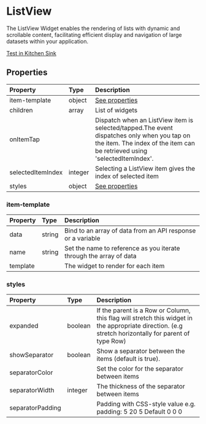 # ListView

The ListView Widget enables the rendering of lists with dynamic and scrollable content, facilitating efficient display and navigation of large datasets within your application.

[Test in Kitchen Sink](https://studio.ensembleui.com/app/e24402cb-75e2-404c-866c-29e6c3dd7992/screen/w0Wmu9ZMP4csk7IELSx3)

## Properties

| Property          | Type    | Description                                                                                                                                                             |
| :---------------- | :------ | :---------------------------------------------------------------------------------------------------------------------------------------------------------------------- |
| item-template     | object  | [See properties](#item-template)                                                                                                                                        |
| children          | array   | List of widgets                                                                                                                                                         |
| onItemTap         |         | Dispatch when an ListView item is selected/tapped.The event dispatches only when you tap on the item. The index of the item can be retrieved using 'selectedItemIndex'. |
| selectedItemIndex | integer | Selecting a ListView item gives the index of selected item                                                                                                              |
| styles            | object  | [See properties](#styles)                                                                                                                                               |

### item-template

| Property | Type   | Description                                                        |
| :------- | :----- | :----------------------------------------------------------------- |
| data     | string | Bind to an array of data from an API response or a variable        |
| name     | string | Set the name to reference as you iterate through the array of data |
| template |        | The widget to render for each item                                 |

### styles

| Property         | Type    | Description                                                                                                                                          |
| :--------------- | :------ | :--------------------------------------------------------------------------------------------------------------------------------------------------- |
| expanded         | boolean | If the parent is a Row or Column, this flag will stretch this widget in the appropriate direction. (e.g stretch horizontally for parent of type Row) |
| showSeparator    | boolean | Show a separator between the items (default is true).                                                                                                |
| separatorColor   |         | Set the color for the separator between items                                                                                                        |
| separatorWidth   | integer | The thickness of the separator between items                                                                                                         |
| separatorPadding |         | Padding with CSS-style value e.g. padding: 5 20 5 Default 0 0 0                                                                                      |
